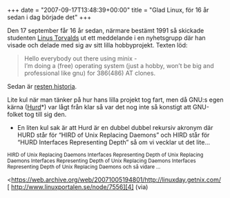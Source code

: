+++
date = "2007-09-17T13:48:39+00:00"
title = "Glad Linux, för 16 år sedan i dag började det"
+++

Den 17 september får 16 år sedan, närmare bestämt 1991 så skickade studenten [Linus Torvalds][1] ut ett meddelande i en nyhetsgrupp där han visade och delade med sig av sitt lilla hobbyprojekt. Texten löd:

> Hello everybody out there using minix -  
> I&#8217;m doing a (free) operating system (just a hobby, won&#8217;t be big and  
> professional like gnu) for 386(486) AT clones.

Sedan är [resten historia][2].

Lite kul när man tänker på hur hans lilla projekt tog fart, men då GNU:s egen kärna ([Hurd][3]*) var lågt från klar så var det nog inte så konstigt att GNU-folket tog till sig den.

* En liten kul sak är att Hurd är en dubbel dubbel rekursiv akronym där HURD står för &#8220;HIRD of Unix Replacing Daemons&#8221; och HIRD står för &#8220;HURD Interfaces Representing Depth&#8221; så om vi vecklar ut det lite&#8230;

<small>HIRD of Unix Replacing Daemons Interfaces Representing Depth of Unix Replacing Daemons Interfaces Representing Depth of Unix Replacing Daemons Interfaces Representing Depth of Unix Replacing Daemons och så vidare &#8230;</small>

<https://web.archive.org/web/20071005194801/http://linuxday.getnix.com/  
[ http://www.linuxportalen.se/node/7556][4] (via)[  
][4]

<small></small>

 [1]: http://sv.wikipedia.org/wiki/Linus_Torvalds
 [2]: http://sv.wikipedia.org/wiki/Linux
 [3]: http://sv.wikipedia.org/wiki/Hurd
 [4]: http://www.linuxportalen.se/node/7556
